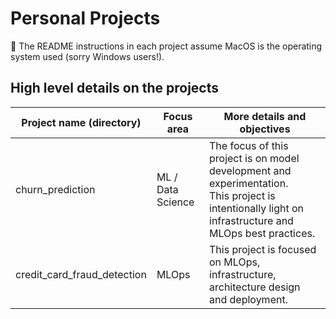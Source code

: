 # Personal Projects

👀 The README instructions in each project assume MacOS is the operating system used 
(sorry Windows users!).

## High level details on the projects

| Project name (directory)     | Focus area        | More details and objectives                                                                                                                                 |
|------------------------------|-------------------|-------------------------------------------------------------------------------------------------------------------------------------------------------------|
| churn_prediction             | ML / Data Science | The focus of this project is on model development and experimentation. <br/>This project is intentionally light on infrastructure and MLOps best practices. |
| credit_card_fraud_detection  | MLOps             | This project is focused on MLOps, infrastructure, architecture design and deployment.                                                                       |

